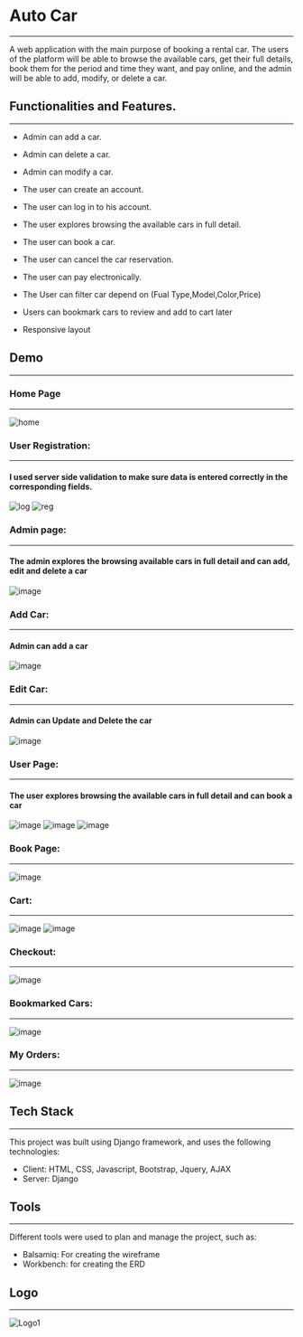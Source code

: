 # Auto Car
-----

A web application with the main purpose of booking a rental car.
The users of the platform will be able to browse the available cars, get their full details, book them for the period and time they want, and pay online, and the admin will be able to add, modify, or delete a car.

## Functionalities and Features.
-----

- Admin can add a car.

- Admin can delete a car.

- Admin can modify a car.

- The user can create an account.

- The user can log in to his account.

- The user explores browsing the available cars in full detail.

- The user can book a car.

- The user can cancel the car reservation.

- The user can pay electronically.
- The User can filter car depend on (Fual Type,Model,Color,Price)
- Users can bookmark cars to review and add to cart later
- Responsive layout
## Demo
-----
### Home Page
-----
![home](https://github.com/A-AbdAlrazeq/Group_Project/assets/130833624/cc21cf21-1dc8-4327-9a1e-3f415554a6ef)




### User Registration:
-----
#### I used server side validation to make sure data is entered correctly in the corresponding fields.
![log](https://github.com/A-AbdAlrazeq/Group_Project/assets/130833624/78ae41c4-a162-4e60-b1c2-530c281abdf5)
![reg](https://github.com/A-AbdAlrazeq/Group_Project/assets/130833624/7bf9563f-d0c5-43bd-8839-d136db5dfbf1)




### Admin page:
-----
#### The admin explores the browsing available cars in full detail and can add, edit and delete a car
![image](https://github.com/A-AbdAlrazeq/Group_Project/assets/33298724/04b74048-65d4-4ef2-a7dd-7fbd9b705f53)



### Add Car:
-----
#### Admin can add a car
![image](https://github.com/A-AbdAlrazeq/Group_Project/assets/33298724/b238b254-c754-44a3-a05e-d3e70aa8f5a5)



### Edit Car:
-----
#### Admin can Update and Delete the car
![image](https://github.com/A-AbdAlrazeq/Group_Project/assets/33298724/2b77ea6d-d428-4359-b1aa-e57dd82230ce)



### User Page:
-----
#### The user explores browsing the available cars in full detail and can book a car

![image](https://github.com/A-AbdAlrazeq/Group_Project/assets/33298724/4a186b22-7d55-4c33-a347-72be308e4fa7)
![image](https://github.com/A-AbdAlrazeq/Group_Project/assets/33298724/bdab8ddb-f2ff-4147-b0fe-a101cc203fa3)
![image](https://github.com/A-AbdAlrazeq/Group_Project/assets/33298724/529f3a12-ccc7-4b62-8e1a-39be0170ee89)



### Book Page:
-----
![image](https://github.com/A-AbdAlrazeq/Group_Project/assets/33298724/bcb43a48-32bf-4334-806b-b99ac3ee364d)

### Cart:
-----
![image](https://github.com/A-AbdAlrazeq/Group_Project/assets/33298724/2d740289-71b3-402f-8f1b-dcbe60721014)
![image](https://github.com/A-AbdAlrazeq/Group_Project/assets/33298724/fbb7a5a7-970e-496c-a61a-39f451070980)

### Checkout:
-----
![image](https://github.com/A-AbdAlrazeq/Group_Project/assets/33298724/3685d09b-a283-4423-adf6-5d38b1650e86)

### Bookmarked Cars:
-----
![image](https://github.com/A-AbdAlrazeq/Group_Project/assets/33298724/dff22b45-7180-43d7-8ab2-4b1ec8ff1105)

### My Orders:
-----
![image](https://github.com/A-AbdAlrazeq/Group_Project/assets/33298724/bd9fc76d-0a75-4d73-95fb-239ff64882df)




## Tech Stack
-----
This project was built using Django framework, and uses the following technologies:
- Client: HTML, CSS, Javascript, Bootstrap, Jquery, AJAX
- Server: Django
## Tools
-----
Different tools were used to plan and manage the project, such as:
- Balsamiq: For creating the wireframe
- Workbench: for creating the ERD
## Logo
-----
![Logo1](https://github.com/abdullah-zyoud/Solo_Project/assets/130833624/eeb64f4b-20f5-42b0-85f4-aaabce8fd7b0)
